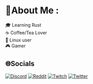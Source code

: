 # 💫About Me :

🎓 Learning Rust  
☕️ Coffee/Tea Lover  
🐧 Linux user  
🎮 Gamer  

## 🌐Socials
[![Discord](https://img.shields.io/badge/Discord-%237289DA.svg?logo=discord&logoColor=white)](https://discord.com/users/197057754815266818) [![Reddit](https://img.shields.io/badge/Reddit-%23FF4500.svg?logo=Reddit&logoColor=white)](https://reddit.com/user/WorlD_GaMeR) [![Twitch](https://img.shields.io/badge/Twitch-%239146FF.svg?logo=Twitch&logoColor=white)](https://twitch.tv/w0rld_x) [![Twitter](https://img.shields.io/badge/Twitter-%231DA1F2.svg?logo=Twitter&logoColor=white)](https://twitter.com/w0rld_x) 
